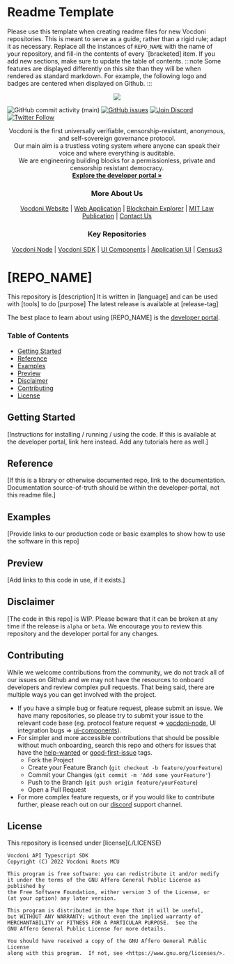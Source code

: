 # Readme Template

Please use this template when creating readme files for new Vocdoni repositories. This is meant to serve as a guide, rather than a rigid rule; adapt it as necessary. Replace all the instances of `REPO_NAME` with the name of your repository, and fill-in the contents of every `\[bracketed\] item. If you add new sections, make sure to update the table of contents. 
:::note
Some features are displayed differently on this site than they will be when rendered as standard markdown. For example, the following logo and badges are centered when displayed on Github.
:::

<p align="center" width="100%">
    <img src="https://docs.vocdoni.io/Logotype.svg" />
</p>


![GitHub commit activity (main)](https://img.shields.io/github/commit-activity/m/vocdoni/REPO_NAME)
[![GitHub issues](https://img.shields.io/github/issues/vocdoni/REPO_NAME)](https://github.com/vocdoni/REPO_NAME/issues)
[![Join Discord](https://img.shields.io/badge/discord-join%20chat-blue.svg)](https://discord.gg/xFTh8Np2ga)
[![Twitter Follow](https://img.shields.io/twitter/follow/vocdoni.svg?style=social&label=Follow)](https://twitter.com/vocdoni)

<!-- Some other badges you can add if applicable:
Github Workflows:
 ![Main workflow](https://github.com/vocdoni/\[REPO_NAME\]/actions/workflows/main.yml/badge.svg) 
Test coverage::
 [![Coverage Status](https://coveralls.io/repos/github/vocdoni/vocdoni-node/badge.svg)](https://coveralls.io/github/vocdoni/vocdoni-node)
Golang specific:
 [![GoDoc](https://godoc.org/go.vocdoni.io/dvote?status.svg)](https://godoc.org/go.vocdoni.io/dvote)
 [![Go Report Card](https://goreportcard.com/badge/go.vocdoni.io/dvote)](https://goreportcard.com/report/go.vocdoni.io/dvote)
 -->

  <div align="center">
    Vocdoni is the first universally verifiable, censorship-resistant, anonymous, and self-sovereign governance protocol. <br />
    Our main aim is a trustless voting system where anyone can speak their voice and where everything is auditable. <br />
    We are engineering building blocks for a permissionless, private and censorship resistant democracy.
    <br />
    <a href="https://developer.vocdoni.io/"><strong>Explore the developer portal »</strong></a>
    <br />
    <h3>More About Us</h3>
    <a href="https://vocdoni.io">Vocdoni Website</a>
    |
    <a href="https://vocdoni.app">Web Application</a>
    |
    <a href="https://explorer.vote/">Blockchain Explorer</a>
    |
    <a href="https://law.mit.edu/pub/remotevotingintheageofcryptography/release/1">MIT Law Publication</a>
    |
    <a href="https://chat.vocdoni.io">Contact Us</a>
    <br />
    <h3>Key Repositories</h3>
    <a href="https://github.com/vocdoni/vocdoni-node">Vocdoni Node</a>
    |
    <a href="https://github.com/vocdoni/vocdoni-sdk/">Vocdoni SDK</a>
    |
    <a href="https://github.com/vocdoni/ui-components">UI Components</a>
    |
    <a href="https://github.com/vocdoni/ui-scaffold">Application UI</a>
    |
    <a href="https://github.com/vocdoni/census3">Census3</a>
  </div>

# \[REPO_NAME\]

This repository is \[description\]
It is written in \[language\] and can be used with \[tools\] to do \[purpose\]
The latest release is available at \[release-tag\]

The best place to learn about using \[REPO_NAME\] is the [developer portal](https://developer.vocdoni.io/).

### Table of Contents
- [Getting Started](#getting-started)
- [Reference](#reference)
- [Examples](#examples)
- [Preview](#preview)
- [Disclaimer](#disclaimer)
- [Contributing](#contributing)
- [License](#license)


## Getting Started

\[Instructions for installing / running / using the code. If this is available at the developer portal, link here instead. Add any tutorials here as well.\]

## Reference

\[If this is a library or otherwise documented repo, link to the documentation. Documentation source-of-truth should be within the developer-portal, not this readme file.\]

## Examples

\[Provide links to our production code or basic examples to show how to use the software in this repo\]

## Preview

\[Add links to this code in use, if it exists.\]

## Disclaimer

\[The code in this repo\] is WIP. Please beware that it can be broken at any time if the release is `alpha` or `beta`. We encourage you to review this repository and the developer portal for any changes.

## Contributing 


While we welcome contributions from the community, we do not track all of our issues on Github and we may not have the resources to onboard developers and review complex pull requests. That being said, there are multiple ways you can get involved with the project. 

- If you have a simple bug or feature request, please submit an issue. We have many repositories, so please try to submit your issue to the relevant code base (eg. protocol feature request => [vocdoni-node](https://github.com/vocdoni/vocdoni-node), UI integration bugs => [ui-components](https://github.com/vocdoni/ui-components)). 
- For simpler and more accessible contributions that should be possible without much onboarding, search this repo and others for issues that have the [help-wanted](https://github.com/vocdoni/REPO_NAME/issues?q=is%3Aopen+is%3Aissue+label%3A%22help+wanted%22) or [good-first-issue](https://github.com/vocdoni/REPO_NAME/issues?q=is%3Aopen+is%3Aissue+label%3A%22good+first+issue%22) tags. 
    - Fork the Project
    - Create your Feature Branch (`git checkout -b feature/yourFeature`)
    - Commit your Changes (`git commit -m 'Add some yourFeature'`)
    - Push to the Branch (`git push origin feature/yourFeature`)
    - Open a Pull Request
- For more complex feature requests, or if you would like to contribute further, please reach out on our [discord](https://chat.vocdoni.io) support channel. 

## License

This repository is licensed under \[license\](./LICENSE)

<!-- ATTACH LICENSE NOTICE, IF APPLICABLE. FOR EXAMPLE: -->

    Vocdoni API Typescript SDK
    Copyright (C) 2022 Vocdoni Roots MCU

    This program is free software: you can redistribute it and/or modify
    it under the terms of the GNU Affero General Public License as published by
    the Free Software Foundation, either version 3 of the License, or
    (at your option) any later version.

    This program is distributed in the hope that it will be useful,
    but WITHOUT ANY WARRANTY; without even the implied warranty of
    MERCHANTABILITY or FITNESS FOR A PARTICULAR PURPOSE.  See the
    GNU Affero General Public License for more details.

    You should have received a copy of the GNU Affero General Public License
    along with this program.  If not, see <https://www.gnu.org/licenses/>.

